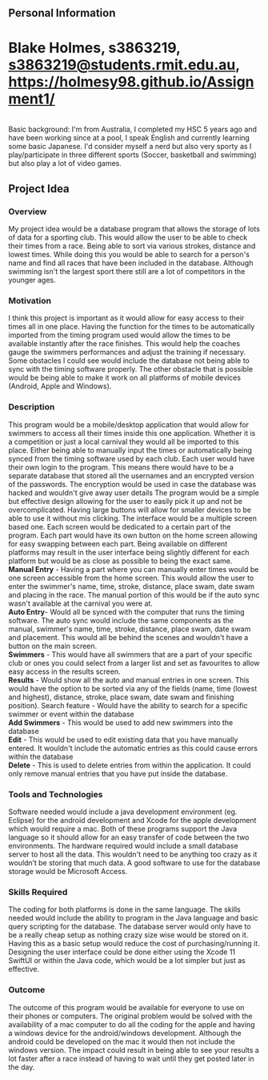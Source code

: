 ## Personal Information
# Blake Holmes, s3863219, s3863219@students.rmit.edu.au, https://holmesy98.github.io/Assignment1/
<br> Basic background: I'm from Australia, I completed my HSC 5 years ago and have been working since at a pool, I speak English and currently learning some basic Japanese. I'd consider myself a nerd but also very sporty as I play/participate in three different sports (Soccer, basketball and swimming) but also play a lot of video games. 


## Project Idea 
### Overview 
My project idea would be a database program that allows the storage of lots of data for a sporting club. This would allow the user to be able to check their times from a race. Being able to sort via various strokes, distance and lowest times. While doing this you would be able to search for a person's name and find all races that have been included in the database. Although swimming isn't the largest sport there still are a lot of competitors in the younger ages.
### Motivation
I think this project is important as it would allow for easy access to their times all in one place. Having the function for the times to be automatically imported from the timing program used would allow the times to be available instantly after the race finishes. This would help the coaches gauge the swimmers performances and adjust the training if necessary.
Some obstacles I could see would include the database not being able to sync with the timing software properly. The other obstacle that is possible would be being able to make it work on all platforms of mobile devices (Android, Apple and Windows).
### Description
This program would be a mobile/desktop application that would allow for swimmers to access all their times inside this one application. Whether it is a competition or just a local carnival they would all be imported to this place. Either being able to manually input the times or automatically being synced from the timing software used by each club. 
Each user would have their own login to the program. This means there would have to be a separate database that stored all the usernames and an encrypted version of the passwords. The encryption would be used in case the database was hacked and wouldn't give away user details
The program would be a simple but effective design allowing for the user to easily pick it up and not be overcomplicated. Having large buttons will allow for smaller devices to be able to use it without mis clicking. The interface would be a multiple screen based one. Each screen would be dedicated to a certain part of the program. Each part would have its own button on the home screen allowing for easy swapping between each part. Being available on different platforms may result in the user interface being slightly different for each platform but would be as close as possible to being the exact same.
<br> **Manual Entry** - Having a part where you can manually enter times would be one screen accessible from the home screen. This would allow the user to enter the swimmer's name, time, stroke, distance, place swam, date swam and placing in the race. The manual portion of this would be if the auto sync wasn't available at the carnival you were at.
<br> **Auto Entry**- Would all be synced with the computer that runs the timing software. The auto sync would include the same components as the manual, swimmer's name, time, stroke, distance, place swam, date swam and placement. This would all be behind the scenes and wouldn't have a button on the main screen.
<br> **Swimmers** - This would have all swimmers that are a part of your specific club or ones you could select from a larger list and set as favourites to allow easy access in the results screen.
<br> **Results** - Would show all the auto and manual entries in one screen. This would have the option to be sorted via any of the fields (name, time (lowest and highest), distance, stroke, place swam, date swam and finishing position).
Search feature - Would have the ability to search for a specific swimmer or event within the database
<br> **Add Swimmers** - This would be used to add new swimmers into the database
<br> **Edit** - This would be used to edit existing data that you have manually entered. It wouldn't include the automatic entries as this could cause errors within the database
<br> **Delete** - This is used to delete entries from within the application. It could only remove manual entries that you have put inside the database.

###  Tools and Technologies 
Software needed would include a java development environment (eg. Eclipse) for the android development and Xcode for the apple development which would require a mac. Both of these programs support the Java language so it should allow for an easy transfer of code between the two environments. The hardware required would include a small database server to host all the data. This wouldn't need to be anything too crazy as it wouldn’t be storing that much data. A good software to use for the database storage would be Microsoft Access.

### Skills Required
 The coding for both platforms is done in the same language. The skills needed would include the ability to program in the Java language and basic query scripting for the database. The database server would only have to be a really cheap setup as nothing crazy size wise would be stored on it. Having this as a basic setup would reduce the cost of purchasing/running it. Designing the user interface could be done either using the Xcode 11 SwiftUI or within the Java code, which would be a lot simpler but just as effective. 

### Outcome
The outcome of this program would be available for everyone to use on their phones or computers. The original problem would be solved with the availability of a mac computer to do all the coding for the apple and having a windows device for the android/windows development. Although the android could be developed on the mac it would then not include the windows version. The impact could result in being able to see your results a lot faster after a race instead of having to wait until they get posted later in the day.  
